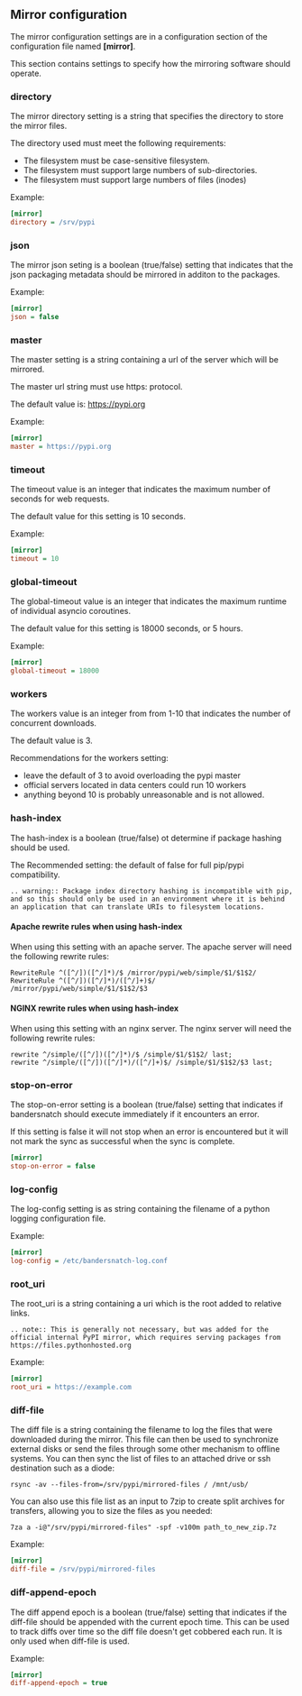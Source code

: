 ## Mirror configuration

The mirror configuration settings are in a configuration section of the configuration file
named **\[mirror\]**.

This section contains settings to specify how the mirroring software should operate.

### directory

The mirror directory setting is a string that specifies the directory to
store the mirror files.

The directory used must meet the following requirements:
- The filesystem must be case-sensitive filesystem.
- The filesystem must support large numbers of sub-directories.
- The filesystem must support large numbers of files (inodes)

Example:
``` ini
[mirror]
directory = /srv/pypi
```

### json

The mirror json seting is a boolean (true/false) setting that indicates that
the json packaging metadata should be mirrored in additon to the packages.

Example:
``` ini
[mirror]
json = false
```

### master

The master setting is a string containing a url of the server which will be mirrored.

The master url string must use https: protocol.

The default value is: https://pypi.org

Example:
``` ini
[mirror]
master = https://pypi.org
```

### timeout

The timeout value is an integer that indicates the maximum number of seconds for web requests.

The default value for this setting is 10 seconds.

Example:
``` ini
[mirror]
timeout = 10
```

### global-timeout

The global-timeout value is an integer that indicates the maximum runtime of individual asyncio coroutines.

The default value for this setting is 18000 seconds, or 5 hours.

Example:
```ini
[mirror]
global-timeout = 18000
```

### workers

The workers value is an integer from from 1-10 that indicates the number of concurrent downloads.

The default value is 3.

Recommendations for the workers setting:
- leave the default of 3 to avoid overloading the pypi master
- official servers located in data centers could run 10 workers
- anything beyond 10 is probably unreasonable and is not allowed.

### hash-index

The hash-index is a boolean (true/false) ot determine if package hashing should be used.

The Recommended setting: the default of false for full pip/pypi compatibility.

```eval_rst
.. warning:: Package index directory hashing is incompatible with pip, and so this should only be used in an environment where it is behind an application that can translate URIs to filesystem locations.
```

#### Apache rewrite rules when using hash-index

When using this setting with an apache server.  The apache server will need the following rewrite rules:

```
RewriteRule ^([^/])([^/]*)/$ /mirror/pypi/web/simple/$1/$1$2/
RewriteRule ^([^/])([^/]*)/([^/]+)$/ /mirror/pypi/web/simple/$1/$1$2/$3
```

#### NGINX rewrite rules when using hash-index

When using this setting with an nginx server.  The nginx server will need the following rewrite rules:

```
rewrite ^/simple/([^/])([^/]*)/$ /simple/$1/$1$2/ last;
rewrite ^/simple/([^/])([^/]*)/([^/]+)$/ /simple/$1/$1$2/$3 last;
```

### stop-on-error

The stop-on-error setting is a boolean (true/false) setting that indicates if bandersnatch
should execute immediately if it encounters an error.

If this setting is false it will not stop when an error is encountered but it will not
mark the sync as successful when the sync is complete.

``` ini
[mirror]
stop-on-error = false
```

### log-config

The log-config setting is as string containing the filename of a python logging configuration
file.

Example:
```ini
[mirror]
log-config = /etc/bandersnatch-log.conf
```

### root_uri

The root_uri is a string containing a uri which is the root added to relative links.

``` eval_rst
.. note:: This is generally not necessary, but was added for the official internal PyPI mirror, which requires serving packages from https://files.pythonhosted.org
```

Example:
```ini
[mirror]
root_uri = https://example.com
```


### diff-file

The diff file is a string containing the filename to log the files that were downloaded during the mirror.
This file can then be used to synchronize external disks or send the files through some other mechanism to offline systems.
You can then sync the list of files to an attached drive or ssh destination such as a diode:
```
rsync -av --files-from=/srv/pypi/mirrored-files / /mnt/usb/
```

You can also use this file list as an input to 7zip to create split archives for transfers, allowing you to size the files as you needed:
```
7za a -i@"/srv/pypi/mirrored-files" -spf -v100m path_to_new_zip.7z
```

Example:
```ini
[mirror]
diff-file = /srv/pypi/mirrored-files
```



### diff-append-epoch

The diff append epoch is a boolean (true/false) setting that indicates if the diff-file should be appended with the current epoch time.
This can be used to track diffs over time so the diff file doesn't get cobbered each run.  It is only used when diff-file is used.

Example:
```ini
[mirror]
diff-append-epoch = true
```
